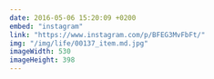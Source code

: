```yaml
---
date: 2016-05-06 15:20:09 +0200
embed: "instagram"
link: "https://www.instagram.com/p/BFEG3MvFbFt/"
img: "/img/life/00137_item.md.jpg"
imageWidth: 530
imageHeight: 398
---
```

